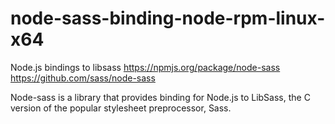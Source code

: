 # node-sass-binding-node-rpm-linux-x64
Node.js bindings to libsass https://npmjs.org/package/node-sass
https://github.com/sass/node-sass

Node-sass is a library that provides binding for Node.js to LibSass, the C version of the popular stylesheet preprocessor, Sass.
